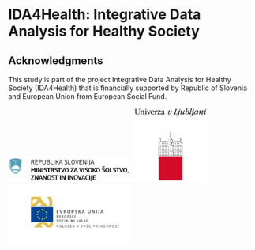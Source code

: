 # IDA4Health: Integrative Data Analysis for Healthy Society

## Acknowledgments

This study is part of the project Integrative Data Analysis for Healthy Society (IDA4Health) that is financially supported by Republic of Slovenia and European Union from European Social Fund. 

<img src="logos\MVSZI.png" width=250> <img src="logos\UNILJ.jpg" width=150> <img src="logos\ESS.jpg" width=250>


